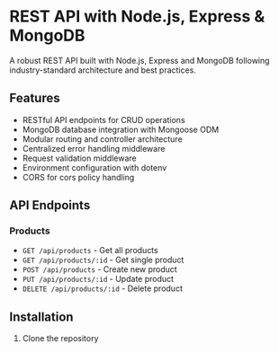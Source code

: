 # REST API with Node.js, Express & MongoDB

A robust REST API built with Node.js, Express and MongoDB following industry-standard architecture and best practices.

## Features

- RESTful API endpoints for CRUD operations
- MongoDB database integration with Mongoose ODM
- Modular routing and controller architecture
- Centralized error handling middleware
- Request validation middleware
- Environment configuration with dotenv
- CORS for cors policy handling

## API Endpoints

### Products
- `GET /api/products` - Get all products
- `GET /api/products/:id` - Get single product
- `POST /api/products` - Create new product
- `PUT /api/products/:id` - Update product
- `DELETE /api/products/:id` - Delete product

## Installation

1. Clone the repository
